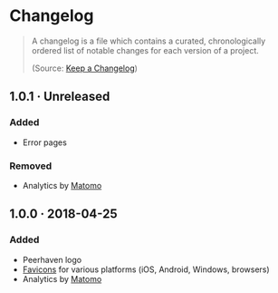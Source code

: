 # Changelog

> A changelog is a file which contains a curated, chronologically ordered list of notable changes for each version of a project.
>
> (Source: [Keep a Changelog](https://keepachangelog.com/en/1.0.0/))

## 1.0.1 · Unreleased

### Added

- Error pages

### Removed

- Analytics by [Matomo](https://matomo.org/)

## 1.0.0 · 2018-04-25

### Added

- Peerhaven logo
- [Favicons](https://en.wikipedia.org/wiki/Favicon) for various platforms (iOS, Android, Windows, browsers)
- Analytics by [Matomo](https://matomo.org/)
